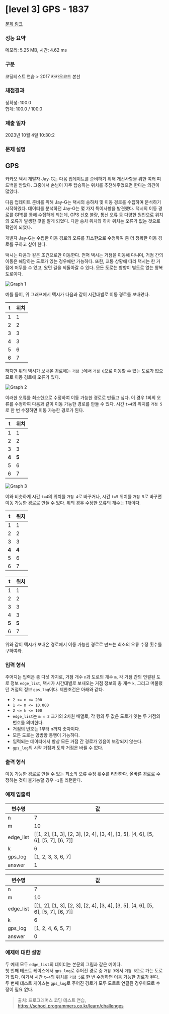 # [level 3] GPS - 1837 

[문제 링크](https://school.programmers.co.kr/learn/courses/30/lessons/1837) 

### 성능 요약

메모리: 5.25 MB, 시간: 4.62 ms

### 구분

코딩테스트 연습 > 2017 카카오코드 본선

### 채점결과

정확성: 100.0<br/>합계: 100.0 / 100.0

### 제출 일자

2023년 10월 4일 10:30:2

### 문제 설명

<h2>GPS</h2>

<p>카카오 택시 개발자 Jay-G는 다음 업데이트를 준비하기 위해 개선사항을 위한 여러 피드백을 받았다. 그중에서 손님이 자주 탑승하는 위치를 추천해주었으면 한다는 의견이 많았다.</p>

<p>다음 업데이트 준비를 위해 Jay-G는 택시의 승하차 및 이동 경로를 수집하여 분석하기 시작하였다. 데이터를 분석하던 Jay-G는 몇 가지 특이사항을 발견했다. 택시의 이동 경로를 GPS를 통해 수집하게 되는데, GPS 신호 불량, 통신 오류 등 다양한 원인으로 위치의 오류가 발생한 것을 알게 되었다. 다만 승차 위치와 하차 위치는 오류가 없는 것으로 확인이 되었다. </p>

<p>개발자 Jay-G는 수집한 이동 경로의 오류를 최소한으로 수정하여 좀 더 정확한 이동 경로를 구하고 싶어 한다.</p>

<p>택시는 다음과 같은 조건으로만 이동한다. 먼저 택시는 거점을 이동해 다니며, 거점 간의 이동은 해당하는 도로가 있는 경우에만 가능하다. 또한, 교통 상황에 따라 택시는 한 거점에 머무를 수 있고, 왔던 길을 되돌아갈 수 있다. 모든 도로는 방향이 별도로 없는 왕복 도로이다.</p>

<p><img src="https://t1.kakaocdn.net/codefestival/gps1.png" title="" alt="Graph 1"></p>

<p>예를 들어, 위 그래프에서 택시가 다음과 같이 시간대별로 이동 경로를 보내왔다. </p>
<table class="table">
        <thead><tr>
<th>t</th>
<th>위치</th>
</tr>
</thead>
        <tbody><tr>
<td>1</td>
<td>1</td>
</tr>
<tr>
<td>2</td>
<td>2</td>
</tr>
<tr>
<td>3</td>
<td>3</td>
</tr>
<tr>
<td>4</td>
<td>3</td>
</tr>
<tr>
<td>5</td>
<td>6</td>
</tr>
<tr>
<td>6</td>
<td>7</td>
</tr>
</tbody>
      </table>
<p>하지만 위의 택시가 보내온 경로에는 <code>거점 3</code>에서 <code>거점 6</code>으로 이동할 수 있는 도로가 없으므로 이동 경로에 오류가 있다. </p>

<p><img src="https://t1.kakaocdn.net/codefestival/gps2.png" title="" alt="Graph 2"></p>

<p>이러한 오류를 최소한으로 수정하여 이동 가능한 경로로 만들고 싶다. 이 경우 1회의 오류를 수정하여 다음과 같이 이동 가능한 경로를 만들 수 있다. 시간 <code>t=4</code>의 위치를 <code>거점 5</code>로 한 번 수정하면 이동 가능한 경로가 된다. </p>
<table class="table">
        <thead><tr>
<th>t</th>
<th>위치</th>
</tr>
</thead>
        <tbody><tr>
<td>1</td>
<td>1</td>
</tr>
<tr>
<td>2</td>
<td>2</td>
</tr>
<tr>
<td>3</td>
<td>3</td>
</tr>
<tr>
<td><strong>4</strong></td>
<td><strong>5</strong></td>
</tr>
<tr>
<td>5</td>
<td>6</td>
</tr>
<tr>
<td>6</td>
<td>7</td>
</tr>
</tbody>
      </table>
<p><img src="https://t1.kakaocdn.net/codefestival/gps3.png" title="" alt="Graph 3"></p>

<p>이와 비슷하게 시간 <code>t=4</code>의 위치를 <code>거점 4</code>로 바꾸거나, 시간 <code>t=5</code> 위치를 <code>거점 5</code>로 바꾸면 이동 가능한 경로로 만들 수 있다. 위의 경우 수정한 오류의 개수는 1개이다. </p>
<table class="table">
        <thead><tr>
<th>t</th>
<th>위치</th>
</tr>
</thead>
        <tbody><tr>
<td>1</td>
<td>1</td>
</tr>
<tr>
<td>2</td>
<td>2</td>
</tr>
<tr>
<td>3</td>
<td>3</td>
</tr>
<tr>
<td><strong>4</strong></td>
<td><strong>4</strong></td>
</tr>
<tr>
<td>5</td>
<td>6</td>
</tr>
<tr>
<td>6</td>
<td>7</td>
</tr>
</tbody>
      </table><table class="table">
        <thead><tr>
<th>t</th>
<th>위치</th>
</tr>
</thead>
        <tbody><tr>
<td>1</td>
<td>1</td>
</tr>
<tr>
<td>2</td>
<td>2</td>
</tr>
<tr>
<td>3</td>
<td>3</td>
</tr>
<tr>
<td>4</td>
<td>3</td>
</tr>
<tr>
<td><strong>5</strong></td>
<td><strong>5</strong></td>
</tr>
<tr>
<td>6</td>
<td>7</td>
</tr>
</tbody>
      </table>
<p>위와 같이 택시가 보내온 경로에서 이동 가능한 경로로 만드는 최소의 오류 수정 횟수를 구하여라. </p>

<h3>입력 형식</h3>

<p>주어지는 입력은 총 다섯 가지로, 거점 개수 <code>n</code>과 도로의 개수 <code>m</code>, 각 거점 간의 연결된 도로 정보 <code>edge_list</code>, 택시가 시간대별로 보내오는 거점 정보의 총 개수 <code>k</code>, 그리고 머물렀던 거점의 정보 <code>gps_log</code>이다. 제한조건은 아래와 같다.</p>

<ul>
<li><code>2 &lt;= n &lt;= 200</code></li>
<li><code>1 &lt;= m &lt;= 10,000</code></li>
<li><code>2 &lt;= k &lt;= 100</code></li>
<li><code>edge_list</code>는 <code>m × 2</code> 크기의 2차원 배열로, 각 행의 두 값은 도로가 잇는 두 거점의 번호를 의미한다.</li>
<li>거점의 번호는 1부터 n까지 숫자이다.</li>
<li>모든 도로는 양방향 통행이 가능하다.</li>
<li>입력되는 데이터에서 항상 모든 거점 간 경로가 있음이 보장되지 않는다.</li>
<li><code>gps_log</code>의 시작 거점과 도착 거점은 바뀔 수 없다.</li>
</ul>

<h3>출력 형식</h3>

<p>이동 가능한 경로로 만들 수 있는 최소의 오류 수정 횟수를 리턴한다. 올바른 경로로 수정하는 것이 불가능할 경우 <code>-1</code>을 리턴한다.</p>

<h3>예제 입출력</h3>
<table class="table">
        <thead><tr>
<th>변수명</th>
<th>값</th>
</tr>
</thead>
        <tbody><tr>
<td>n</td>
<td>7</td>
</tr>
<tr>
<td>m</td>
<td>10</td>
</tr>
<tr>
<td>edge_list</td>
<td>[[1, 2], [1, 3], [2, 3], [2, 4], [3, 4], [3, 5], [4, 6], [5, 6], [5, 7], [6, 7]]</td>
</tr>
<tr>
<td>k</td>
<td>6</td>
</tr>
<tr>
<td>gps_log</td>
<td>[1, 2, 3, 3, 6, 7]</td>
</tr>
<tr>
<td>answer</td>
<td>1</td>
</tr>
</tbody>
      </table><table class="table">
        <thead><tr>
<th>변수명</th>
<th>값</th>
</tr>
</thead>
        <tbody><tr>
<td>n</td>
<td>7</td>
</tr>
<tr>
<td>m</td>
<td>10</td>
</tr>
<tr>
<td>edge_list</td>
<td>[[1, 2], [1, 3], [2, 3], [2, 4], [3, 4], [3, 5], [4, 6], [5, 6], [5, 7], [6, 7]]</td>
</tr>
<tr>
<td>k</td>
<td>6</td>
</tr>
<tr>
<td>gps_log</td>
<td>[1, 2, 4, 6, 5, 7]</td>
</tr>
<tr>
<td>answer</td>
<td>0</td>
</tr>
</tbody>
      </table>
<h3>예제에 대한 설명</h3>

<p>두 예제 모두 <code>edge_list</code>의 데이터는 본문의 그림과 같은 예이다.<br>
첫 번째 테스트 케이스에서 <code>gps_log</code>로 주어진 경로 중 <code>거점 3</code>에서 <code>거점 6</code>으로 가는 도로가 없다. 여기서 시간 <code>t=4</code>의 위치를 <code>거점 5</code>로 한 번 수정하면 이동 가능한 경로가 된다.<br>
두 번째 테스트 케이스는 <code>gps_log</code>로 주어진 경로가 모두 도로로 연결된 경우이므로 수정이 필요 없다. </p>


> 출처: 프로그래머스 코딩 테스트 연습, https://school.programmers.co.kr/learn/challenges